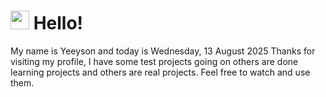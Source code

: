  <h1>
    <img src="https://emojis.slackmojis.com/emojis/images/1643510097/45343/hi.gif?1643510097" width="30"/> 
    Hello!
 </h1>
 <p>
    My name is Yeeyson and today is Wednesday, 13 August 2025
    Thanks for visiting my profile, I have some test projects going on others are done learning projects and others are real projects.
    Feel free to watch and use them.
 </p>